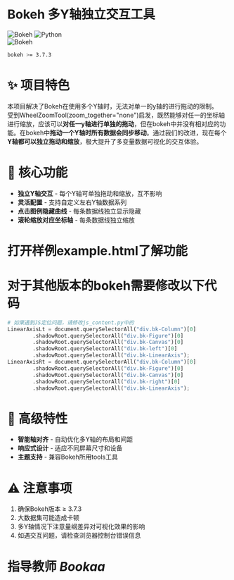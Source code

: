# Bokeh 多Y轴独立交互工具

![Bokeh](https://static.bokeh.org/logos/logotype.svg)
![Python](https://img.shields.io/badge/Python-3.13.5-blue.svg)  
![Bokeh](https://img.shields.io/badge/Bokeh-3.7.3-orange.svg)
```bash
bokeh >= 3.7.3
```
# ✨ 项目特色

本项目解决了Bokeh在使用多个Y轴时，无法对单一的y轴的进行拖动的限制。  
受到WheelZoomTool(zoom_together="none")启发，既然能够对任一的坐标轴进行缩放，应该可以**对任一y轴进行单独的拖动**，但在bokeh中并没有相对应的功能。在bokeh中**拖动一个Y轴时所有数据会同步移动**。通过我们的改进，现在每个**Y轴都可以独立拖动和缩放**，极大提升了多变量数据可视化的交互体验。

# 🚀 核心功能

- **独立Y轴交互** - 每个Y轴可单独拖动和缩放，互不影响
- **灵活配置** - 支持自定义左右Y轴数据系列
- **点击图例隐藏曲线** - 每条数据线独立显示隐藏
- **滚轮缩放对应坐标轴** - 每条数据线独立缩放

# 打开样例example.html了解功能

# 对于其他版本的bokeh需要修改以下代码
```python
# 如果遇到JS定位问题，请修改js_content.py中的
LinearAxisLt = document.querySelectorAll("div.bk-Column")[0]
        .shadowRoot.querySelectorAll("div.bk-Figure")[0]
        .shadowRoot.querySelectorAll("div.bk-Canvas")[0]
        .shadowRoot.querySelectorAll("div.bk-left")[0]
        .shadowRoot.querySelectorAll("div.bk-LinearAxis");
LinearAxisRt = document.querySelectorAll("div.bk-Column")[0]
        .shadowRoot.querySelectorAll("div.bk-Figure")[0]
        .shadowRoot.querySelectorAll("div.bk-Canvas")[0]
        .shadowRoot.querySelectorAll("div.bk-right")[0]
        .shadowRoot.querySelectorAll("div.bk-LinearAxis");
```

# 🌟 高级特性

- **智能轴对齐** - 自动优化多Y轴的布局和间距
- **响应式设计** - 适应不同屏幕尺寸和设备
- **主题支持** - 兼容Bokeh所用tools工具

# ⚠️ 注意事项

1. 确保Bokeh版本 ≥ 3.7.3
2. 大数据集可能造成卡顿
3. 多Y轴情况下注意量纲差异对可视化效果的影响
4. 如遇交互问题，请检查浏览器控制台错误信息

# 指导教师 *Bookaa*




















